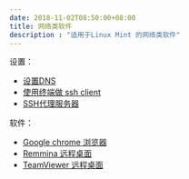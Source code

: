 ```yaml
---
date: 2018-11-02T08:50:00+08:00
title: 网络类软件
description : "适用于Linux Mint 的网络类软件"
---
```



设置：

* [设置DNS](dns.md)
* [使用终端做 ssh client](terminal_ssh_client.md)
* [SSH代理服务器](ssh_qiang.md)

软件：

* [Google chrome 浏览器](chrome.md)
* [Remmina 远程桌面](remmina.md)
* [TeamViewer 远程桌面](teamviewer.md)